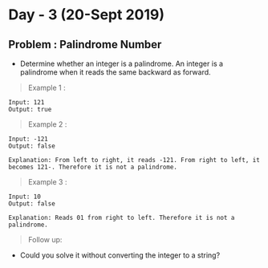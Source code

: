 # Day - 3 (20-Sept 2019)

## Problem : Palindrome Number

- Determine whether an integer is a palindrome. An integer is a palindrome when it reads the same backward as forward.

> Example 1 :

```
Input: 121
Output: true
```

> Example 2 :

```
Input: -121
Output: false

Explanation: From left to right, it reads -121. From right to left, it becomes 121-. Therefore it is not a palindrome.
```

> Example 3 :

```
Input: 10
Output: false

Explanation: Reads 01 from right to left. Therefore it is not a palindrome.
```

> Follow up:

- Could you solve it without converting the integer to a string?
